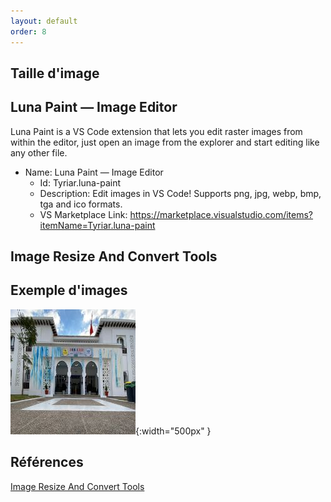 ```yaml
---
layout: default
order: 8
---
```

## Taille d'image


<!-- new slide -->

## Luna Paint — Image Editor
<!-- note -->

Luna Paint is a VS Code extension that lets you edit raster images from within the editor, just open an image from the explorer and start editing like any other file.

- Name: Luna Paint — Image Editor
  - Id: Tyriar.luna-paint
  - Description: Edit images in VS Code! Supports png, jpg, webp, bmp, tga and ico formats.
  - VS Marketplace Link: https://marketplace.visualstudio.com/items?itemName=Tyriar.luna-paint


<!-- new slide -->

## Image Resize And Convert Tools


<!-- new slide -->

## Exemple d'images

![Solicode](./images/solicode.jpeg){:width="500px" }

<!-- new slide -->

## Références


[Image Resize And Convert Tools](https://marketplace.visualstudio.com/items?itemName=GuusBeltman.ImageTools)

<!-- new slide -->